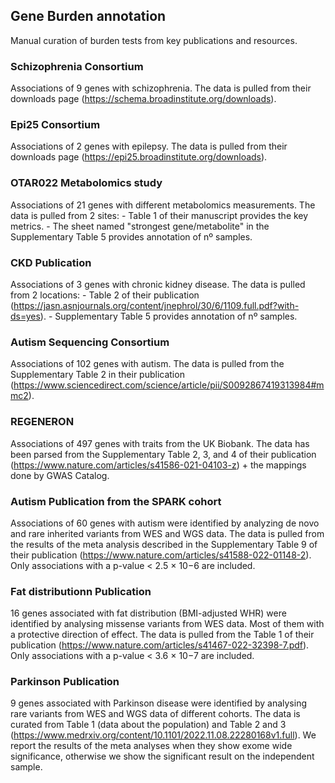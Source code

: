 ## Gene Burden annotation

Manual curation of burden tests from key publications and resources.

### Schizophrenia Consortium
Associations of 9 genes with schizophrenia. The data is pulled from their downloads page (https://schema.broadinstitute.org/downloads).

### Epi25 Consortium
Associations of 2 genes with epilepsy. The data is pulled from their downloads page (https://epi25.broadinstitute.org/downloads).


### OTAR022 Metabolomics study
Associations of 21 genes with different metabolomics measurements. The data is pulled from 2 sites:
    - Table 1 of their manuscript provides the key metrics.
    - The sheet named "strongest gene/metabolite" in the Supplementary Table 5 provides annotation of nº samples.

### CKD Publication
Associations of 3 genes with chronic kidney disease. The data is pulled from 2 locations:
    - Table 2 of their publication (https://jasn.asnjournals.org/content/jnephrol/30/6/1109.full.pdf?with-ds=yes).
    - Supplementary Table 5 provides annotation of nº samples.
### Autism Sequencing Consortium
Associations of 102 genes with autism. The data is pulled from the Supplementary Table 2 in their publication (https://www.sciencedirect.com/science/article/pii/S0092867419313984#mmc2).

### REGENERON
Associations of 497 genes with traits from the UK Biobank. The data has been parsed from the Supplementary Table 2, 3, and 4 of their publication (https://www.nature.com/articles/s41586-021-04103-z) + the mappings done by GWAS Catalog.

### Autism Publication from the SPARK cohort
Associations of 60 genes with autism were identified by analyzing de novo and rare inherited variants from WES and WGS data. The data is pulled from the results of the meta analysis described in the Supplementary Table 9 of their publication (https://www.nature.com/articles/s41588-022-01148-2). Only associations with a p-value < 2.5 × 10−6 are included.

### Fat distributionn Publication
16 genes associated with fat distribution (BMI-adjusted WHR) were identified by analysing missense variants from WES data. Most of them with a protective direction of effect. The data is pulled from the Table 1 of their publication (https://www.nature.com/articles/s41467-022-32398-7.pdf). Only associations with a p-value < 3.6 × 10−7 are included.

### Parkinson Publication
9 genes associated with Parkinson disease were identified by analysing rare variants from WES and WGS data of different cohorts. The data is curated from Table 1 (data about the population) and Table 2 and 3 (https://www.medrxiv.org/content/10.1101/2022.11.08.22280168v1.full). We report the results of the meta analyses when they show exome wide significance, otherwise we show the significant result on the independent sample.